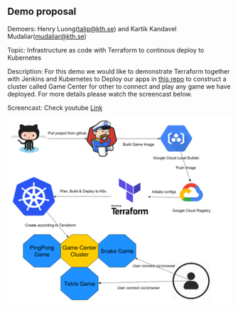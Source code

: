 ## Demo proposal

Demoers: Henry Luong(talip@kth.se) and Kartik Kandavel Mudaliar(mudaliar@kth.se)

Topic: Infrastructure as code with Terraform to continous deploy to Kubernetes

Description: For this demo we would like to demonstrate Terraform together with Jenkins and Kubernetes to Deploy our apps in [this repo](https://github.com/Tailp/DemoTerraForm) to construct a cluster called Game Center for other to connect and play any game we have deployed. For more details please watch the screencast below.

Screencast: Check youtube [Link](https://www.youtube.com/watch?v=RammN2_mpNo&feature=youtu.be)

![Pipeline](TerraformCDdesign.png)
